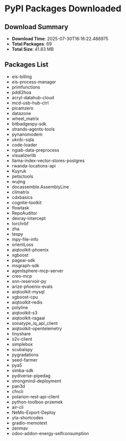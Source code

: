# PyPI Packages Downloaded

## Download Summary
- **Download Time**: 2025-07-30T16:16:22.488975
- **Total Packages**: 69
- **Total Size**: 41.83 MB

## Packages List
- eis-billing
- eis-process-manager
- primfunctions
- pddl2hoa
- acryl-datahub-cloud
- mcd-usb-hub-ctrl
- picamzero
- datazone
- wheel_matrix
- bitbadgespy-sdk
- strands-agents-tools
- pynanomodem
- ukrdc-sqla
- code-loader
- ngiab-data-preprocess
- visualizerlib
- llama-index-vector-stores-postgres
- rwanda-locations-api
- Kuyruk
- petsctools
- wujing
- docassemble.AssemblyLine
- climatrix
- cdxbasics
- cognite-toolkit
- flowtask
- RepoAuditor
- dexray-intercept
- torchrbf
- zha
- tespy
- mpy-file-info
- orientLoss
- aiqtoolkit-phoenix
- xgboost
- pageai-sdk
- msgraph-sdk
- agentsphere-mcp-server
- creo-mcp
- snn-reservoir-py
- arize-phoenix-evals
- aiqtoolkit-mysql
- xgboost-cpu
- aiqtoolkit-redis
- polyline
- aiqtoolkit-s3
- aiqtoolkit-ragaai
- sonatype_iq_api_client
- aiqtoolkit-opentelemetry
- tinyshare
- s2v-client
- simplebox
- scubalspy
- pygradations
- seed-farmer
- pya5
- simba-sdk
- pydiverse-pipedag
- strongmind-deployment
- pan3d
- cfncli
- polarion-rest-api-client
- python-toolbox-przemek
- air-cli
- NeMo-Export-Deploy
- yta-shortcodes
- gradio-memotext
- zenmav
- odoo-addon-energy-selfconsumption
